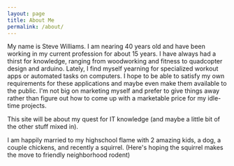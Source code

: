 ```yaml
---
layout: page
title: About Me
permalink: /about/
---
```


My name is Steve Williams.  I am nearing 40 years old and have been working in my current profession for about 15 years.  I have always had a thirst for knowledge, ranging from woodworking and fitness to quadcopter design and arduino.  Lately, I find myself yearning for specialized workout apps or automated tasks on computers.  I hope to be able to satisfy my own requirements for these applications and maybe even make them available to the public.  I'm not big on marketing myself and prefer to give things away rather than figure out how to come up with a marketable price for my idle-time projects.

This site will be about my quest for IT knowledge (and maybe a little bit of the other stuff mixed in).

I am happily married to my highschool flame with 2 amazing kids, a dog, a couple chickens, and recently a squirrel. (Here's hoping the squirrel makes the move to friendly neighborhood rodent)

